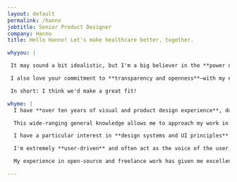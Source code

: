 ```yaml
---
layout: default
permalink: /hanno
jobtitle: Senior Product Designer
company: Hanno
title: Hello Hanno! Let's make healthcare better, together.

whyyou: |

 It may sound a bit idealistic, but I'm a big believer in the **power of technology as a tool to improve people's lives**. Healthcare is a market that often isn't as appealing to techn workers as taxis and magical juicers, but I think there's a huge opportunity to innovate in ways that will help make for a more equitable world. I'd like to be a part of that.

 I also love your commitment to **transparency and openness**—with my experience in open source, I deeply care about keeping things open and accessible. Having worked remotely for the last 10+ years, I love that you're remote-first. And finally, I like that you're a small team but work on a lot of different projects. I'm happiest when I'm able to contribute a lot and develop a lot of different skills.

 In short: I think we'd make a great fit!

whyme: |
  I have **over ten years of visual and product design experience**, during which time I've worn many different hats, spanning from research and product management, to visual design and branding, to prototyping and interaction design. I have a strong technical background that allows me to interface skilfully with development teams.

  This wide-ranging general knowledge allows me to approach my work in a holistic way and take responsibility for the entirety of the design lifecycle. I'm highly adaptable and capable of contributing at all levels, from **strategy to implementation**, and I'm a natural leader who has experience leading other designers on project work.

  I have a particular interest in **design systems and UI principles** (I'm currently building an open-source design system and component library) and how those guidelines apply to app and web interfaces. I care deeply about typography, intuitive interfaces, and beautiful, usable design solutions, and I'm always experimenting and learning more. (On my plate lately: data visualisation and machine learning!)

  I'm extremely **user-driven** and often act as the voice of the user, operating from a balanced place between research, data, and intuition.

  My experience in open-source and freelance work has given me excellent communication skills. I'm great at **defending design decisions** and framing decisions for stakeholders and clients, as well as dealing with a range of different types of companies and organisations and navigating the complexities of coordinating work across timezones. Having spent eight years freelancing, I'm extremely **proactive and self-motivated**. There is very little I can't figure out how to do, and I like getting things done.

---
```

